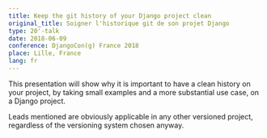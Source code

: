 ```yaml
---
title: Keep the git history of your Django project clean
original_title: Soigner l'historique git de son projet Django
type: 20'-talk
date: 2018-06-09
conference: DjangoCon(g) France 2018
place: Lille, France
lang: fr
---
```


This presentation will show why it is important to have a clean history on your project, by taking small examples and a more substantial use case, on a Django project. 

Leads mentioned are obviously applicable in any other versioned project, regardless of the versioning system chosen anyway.
